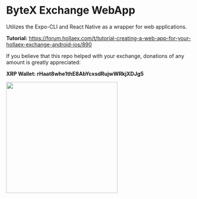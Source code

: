 # ByteX Exchange WebApp

Utilizes the Expo-CLI and React Native as a wrapper for web applications.

**Tutorial:** https://forum.hollaex.com/t/tutorial-creating-a-web-app-for-your-hollaex-exchange-android-ios/890

If you believe that this repo helped with your exchange, donations of any amount is greatly appreciated:        

**XRP Wallet: rHaat8whe1thE8AbYcxsdRujwWRkjXDJg5**

<img src="https://user-images.githubusercontent.com/95269948/160301140-a9d7b9cd-8e44-499c-bd99-6d8b08af4bfb.jpeg" width="300">
